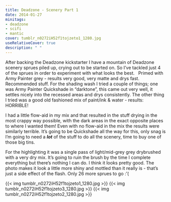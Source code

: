 ```yaml
---
title: Deadzone - Scenery Part 1
date: 2014-01-27
minitags: 
- deadzone
- scifi
- mantic
cover: tumblr_n0272iH52f1tojzeto1_1280.jpg
useRelativeCover: true
description: " "
---
```

After backing the Deadzone kickstarter I have a mountain of Deadzone scenery sprues piled up, crying out to be started on. So I’ve tackled just 4 of the sprues in order to experiment with what looks the best.
 
Primed with Army Painter grey - results very good, very matte and drys fast. Recommended stuff. For the shading wash I tried a couple of things; one was Army Painter Quickshade in “darktone”, this came out very well, it settles nicely into the recessed areas and drys consistently. The other thing I tried was a good old fashioned mix of paint/ink & water - results: HORRIBLE! 

I had a little flow-aid in my mix and that resulted in the stuff drying in the most crappy way possible, with the dark areas in the exact opposite places to where I wanted them! Even with no flow-aid in the mix the results were similarly terrible. It’s going to be Quickshade all the way for this, only snag is I’m going to need a <em><strong>lot</strong></em> of the stuff to do all the scenery, time to buy one of those big tins.

For the highlighting it was a single pass of light/mid-grey grey drybrushed with a very dry mix. It’s going to ruin the brush by the time I complete everything but there’s nothing I can do. I think it looks pretty good. The photo makes it look a little more shiny and mottled than it really is - that’s just a side effect of the flash.
Only 26 more sprues to go :’(
  
{{< img tumblr_n0272iH52f1tojzeto1_1280.jpg >}} 
{{< img tumblr_n0272iH52f1tojzeto3_1280.jpg >}} 
{{< img tumblr_n0272iH52f1tojzeto2_1280.jpg >}} 